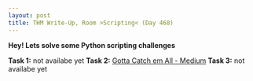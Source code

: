 ```yaml
---
layout: post
title: THM Write-Up, Room >Scripting< (Day 468)
---
```


**Hey! Lets solve some Python scripting challenges**

__Task 1:__ not availabe yet
__Task 2:__ [Gotta Catch em All - Medium](https://github.com/CheeseC4k3/TryHackMe-Scripting)
__Task 3:__ not availabe yet
